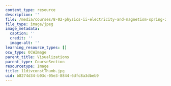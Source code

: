 ```yaml
---
content_type: resource
description: ''
file: /media/courses/8-02-physics-ii-electricity-and-magnetism-spring-2007/b8274d34b03c05e388446dfc8a3dbeb9_11divconstThumb.jpg
file_type: image/jpeg
image_metadata:
  caption: ''
  credit: ''
  image-alt: ''
learning_resource_types: []
ocw_type: OCWImage
parent_title: Visualizations
parent_type: CourseSection
resourcetype: Image
title: 11divconstThumb.jpg
uid: b8274d34-b03c-05e3-8844-6dfc8a3dbeb9
---
```

